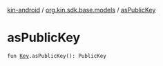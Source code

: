 [kin-android](../index.md) / [org.kin.sdk.base.models](index.md) / [asPublicKey](./as-public-key.md)

# asPublicKey

`fun `[`Key`](-key/index.md)`.asPublicKey(): PublicKey`